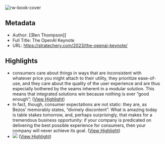 ![rw-book-cover](https://i0.wp.com/stratechery.com/wp-content/uploads/2018/03/cropped-android-chrome-512x512-1.png?fit=32%2C32&ssl=1)

## Metadata
- Author: [[Ben Thompson]]
- Full Title: The OpenAI Keynote
- URL: https://stratechery.com/2023/the-openai-keynote/

## Highlights
- consumers care about things in ways that are inconsistent with whatever price you might attach to their utility, they prioritize ease-of-use, and they care about the quality of the user experience and are thus especially bothered by the seams inherent in a modular solution. This means that integrated solutions win because nothing is ever “good enough”; ([View Highlight](https://read.readwise.io/read/01hf68mwgnasgwnfjxzy31vdwy))
- In fact, though, consumer expectations are not static: they are, as Bezos’ memorably states, “divinely discontent”. What is amazing today is table stakes tomorrow, and, perhaps surprisingly, that makes for a tremendous business opportunity: if your company is predicated on delivering the best possible experience for consumers, then your company will never achieve its goal. ([View Highlight](https://read.readwise.io/read/01hf68nrnga5vv1b94fcwjstjr))
- ![](https://i0.wp.com/stratechery.com/wp-content/uploads/2018/05/Paper.stratechery-Year-One.348.png?w=1300&ssl=1) ([View Highlight](https://read.readwise.io/read/01hf68pvh6drh6wrvrfk0r1t5b))
